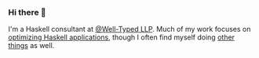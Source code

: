 ### Hi there 👋

I'm a Haskell consultant at [@Well-Typed LLP](https://github.com/well-typed). Much of my work focuses on [optimizing Haskell applications](https://well-typed.com/blog/2023/08/reducing-haddock-memory-usage/), though I often find myself doing [other things](https://github.com/well-typed/snappy-c) as well.

<!--
**FinleyMcIlwaine/FinleyMcIlwaine** is a ✨ _special_ ✨ repository because its `README.md` (this file) appears on your GitHub profile.

Here are some ideas to get you started:

- 🔭 I’m currently working on ...
- 🌱 I’m currently learning ...
- 👯 I’m looking to collaborate on ...
- 🤔 I’m looking for help with ...
- 💬 Ask me about ...
- 📫 How to reach me: ...
- 😄 Pronouns: ...
- ⚡ Fun fact: ...
-->
